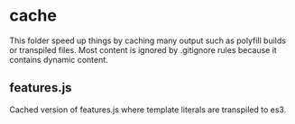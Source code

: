 # cache

This folder speed up things by caching many output such as polyfill builds or transpiled files.
Most content is ignored by .gitignore rules because it contains dynamic content.

## features.js

Cached version of features.js where template literals are transpiled to es3.
